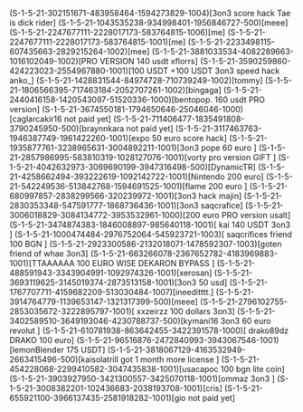 (S-1-5-21-302151671-483958464-1594273829-1004)[3on3 score hack Tae is dick rider]
(S-1-5-21-1043535238-934998401-1956846727-500)[meee]
(S-1-5-21-2247677111-2228017173-583764815-1006)[me]
(S-1-5-21-2247677111-2228017173-583764815-1001)[me]
(S-1-5-21-2233498115-607435663-2829215264-1002)[mee]
(S-1-5-21-3881033534-4082289663-1016102049-1002)[PRO VERSION  140 usdt xflorrs]
(S-1-5-21-3590259860-424223023-2554967880-1001)[100 USDT +100 USDT  3on3 speed hack  anko_]
(S-1-5-21-1428831544-84974728-710739249-1002)[tommy]
(S-1-5-21-1806566395-717463184-2052707261-1002)[bingaga]
(S-1-5-21-2440416158-1420543097-51520336-1000)[bentopop. 160 usdt PRO version]
(S-1-5-21-3674550181-1794650646-25046046-1000)[caglarcakir16 not paid yet]
(S-1-5-21-711406477-1835491808-3790245950-500)[braynnkara not paid yet]
(S-1-5-21-3117463763-1946387749-1961422260-1001)[expo 50 euro score hack]
(S-1-5-21-1935877761-3238965631-3004892211-1001)[3on3 pope 60 euro ]
(S-1-5-21-2857986995-583810319-1028127076-1001)[vorty pro version  GIFT ]
(S-1-5-21-4042632973-3069690199-3947316498-500)[DynamicTR]
(S-1-5-21-4258662494-393222619-1092142722-1001)[Nintendo 200 euro]
(S-1-5-21-542249536-513842768-1594691525-1001)[flame 200 euro ]
(S-1-5-21-680997857-2838299566-320239972-1001)[3on3 hack majin]
(S-1-5-21-2830353348-547591777-1868736436-1001)[3on3 saqcrafice]
(S-1-5-21-3006018829-3084134772-3953532961-1000)[200 euro PRO version usalt]
(S-1-5-21-3474874383-1846008897-985640118-1001)[ kai 140 USDT  3on3 ]
(S-1-5-21-1000474484-2976752064-545923721-1003)[ saqcrifices friend  100 BGN   ]
(S-1-5-21-2923300586-2132018071-1478592307-1003)[goten friend of whae  3on3]
(S-1-5-21-663266078-2367652782-4183969883-1001)[TTAAAAAA 100 EURO WISE DEKARON BYPASS ]
(S-1-5-21-488591943-3343904991-1092974326-1001)[xerosan]
(S-1-5-21-3693119625-3145019374-2873513158-1001)[3on3 50 usd]
(S-1-5-21-1767707711-4159682209-513030484-1007)[ineeditttt.]
(S-1-5-21-3914764779-1139653147-1321317399-500)[meee]
(S-1-5-21-2796102755-2853035672-3222895797-1001)[ xxzeirzz 100 dollars 3on3]
(S-1-5-21-3402589510-3649193046-4230788737-500)[kymani16 3on3 60 euro revolut ]
(S-1-5-21-610781938-863642455-3422391578-1000)[ drako89dz DRAKO 100 euro]
(S-1-5-21-96516876-2472840993-3943067546-1001)[lemonBlender 175 USDT]
(S-1-5-21-3818067129-4163532949-2663415496-500)[kaisolatrill  got 1 month more license ]
(S-1-5-21-454228068-2299410582-3047435838-1001)[usacapoc 100 bgn  lite coin]
(S-1-5-21-3903927950-3421300557-3425070118-1001)[ommaz 3on3 ]
(S-1-5-21-3008382201-102436683-2038193708-1001)[cris]
(S-1-5-21-655921100-3966137435-2581918282-1001)[gio not paid yet]
